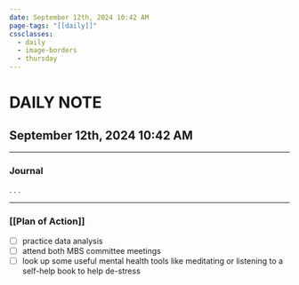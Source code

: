 ```yaml
---
date: September 12th, 2024 10:42 AM
page-tags: "[[daily]]"
cssclasses:
  - daily
  - image-borders
  - thursday
---
```

# DAILY NOTE
## September 12th, 2024 10:42 AM
***
### Journal

. . . 

***
### [[Plan of Action]]
- [ ] practice data analysis
- [ ] attend both MBS committee meetings
- [ ] look up some useful mental health tools like meditating or listening to a self-help book to help de-stress
